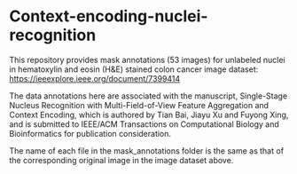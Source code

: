 # Context-encoding-nuclei-recognition
This repository provides mask annotations (53 images) for unlabeled nuclei in hematoxylin and eosin (H&E) stained colon cancer image dataset: https://ieeexplore.ieee.org/document/7399414

The data annotations here are associated with the manuscript, Single-Stage Nucleus Recognition with Multi-Field-of-View Feature Aggregation and Context Encoding, which is authored by Tian Bai, Jiayu Xu and Fuyong Xing, and is submitted to IEEE/ACM Transactions on Computational Biology and Bioinformatics for publication consideration.

The name of each file in the mask_annotations folder is the same as that of the corresponding original image in the image dataset above.

